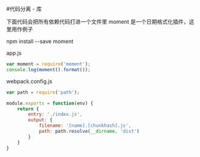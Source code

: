 #代码分离 - 库

  下面代码会把所有依赖代码打进一个文件里
  moment 是一个日期格式化插件，这里用作例子

  npm install --save moment

app.js

```javascript
var moment = require('moment');
console.log(moment().format());
```

webpack.config.js

```javascript
var path = require('path');

module.exports = function(env) {
    return {
        entry: './index.js',
        output: {
            filename: '[name].[chunkhash].js',
            path: path.resolve(__dirname, 'dist')
        }
    }
}
```
